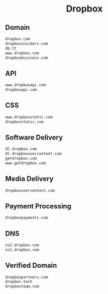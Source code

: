 


<h1 align="center">Dropbox</h1>  


## Domain


```html
dropbox.com
dropboxinsiders.com
db.tt
www.dropbox.com
dropboxbusiness.com
```  


## API


```html
www.dropboxapi.com
dropboxapi.com
```  


## CSS


```html
www.dropboxstatic.com
dropboxstatic.com
```  


## Software Delivery


```html
dl.dropbox.com
dl.dropboxusercontent.com
getdropbox.com
www.getdropbox.com
```  


## Media Delivery


```html
dropboxusercontent.com
```  


## Payment Processing


```html
dropboxpayments.com
```  


## DNS


```html
ns2.dropbox.com
ns1.dropbox.com
```  


## Verified Domain


```html
dropboxpartners.com
dropbox.tech
dropboxteam.com
```  

<br>
